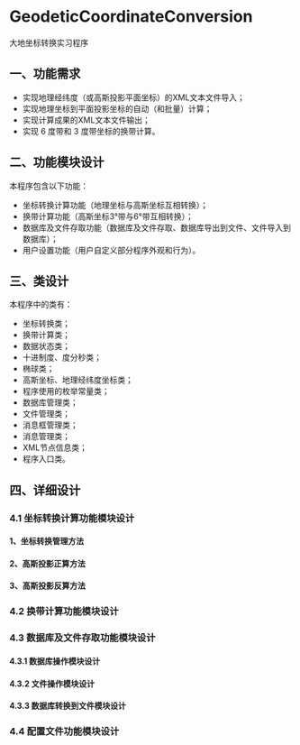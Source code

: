 # GeodeticCoordinateConversion
大地坐标转换实习程序

## 一、功能需求
- 实现地理经纬度（或高斯投影平面坐标）的XML文本文件导入；
- 实现地理坐标到平面投影坐标的自动（和批量）计算；
- 实现计算成果的XML文本文件输出；
- 实现 6 度带和 3 度带坐标的换带计算。

## 二、功能模块设计
本程序包含以下功能：
- 坐标转换计算功能（地理坐标与高斯坐标互相转换）；
- 换带计算功能（高斯坐标3°带与6°带互相转换）；
- 数据库及文件存取功能（数据库及文件存取、数据库导出到文件、文件导入到数据库）；
- 用户设置功能（用户自定义部分程序外观和行为）。

## 三、类设计
本程序中的类有：
- 坐标转换类；
- 换带计算类；
- 数据状态类；
- 十进制度、度分秒类；
- 椭球类；
- 高斯坐标、地理经纬度坐标类；
- 程序使用的枚举常量类；
- 数据库管理类；
- 文件管理类；
- 消息框管理类；
- 消息管理类；
- XML节点信息类；
- 程序入口类。

## 四、详细设计
### 4.1 坐标转换计算功能模块设计

#### 1、坐标转换管理方法

#### 2、高斯投影正算方法

#### 3、高斯投影反算方法


### 4.2 换带计算功能模块设计


### 4.3 数据库及文件存取功能模块设计

#### 4.3.1 数据库操作模块设计

#### 4.3.2 文件操作模块设计

#### 4.3.3 数据库转换到文件模块设计


### 4.4 配置文件功能模块设计

